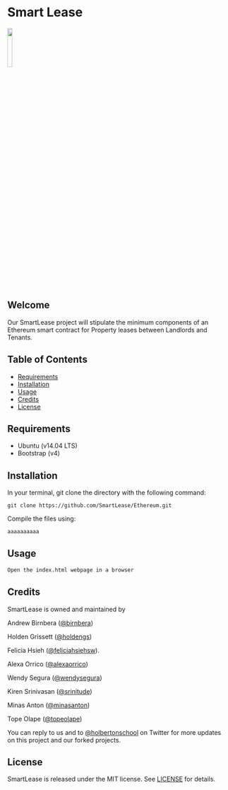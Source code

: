 # Smart Lease

<img src="https://github.com/yyyy.png" style="height:15%;width:15%" />

## Welcome
Our SmartLease project will stipulate the minimum components of an Ethereum smart contract for Property leases between Landlords and Tenants.

## Table of Contents
* [Requirements](#requirements)
* [Installation](#installation)
* [Usage](#usage)
* [Credits](#credits)
* [License](#license)

## Requirements
* Ubuntu (v14.04 LTS)
* Bootstrap (v4)

## Installation
In your terminal, git clone the directory with the following command:
```
git clone https://github.com/SmartLease/Ethereum.git
```

Compile the files using:

```sh
aaaaaaaaaa
```

## Usage
```sh
Open the index.html webpage in a browser
```

## Credits
SmartLease is owned and maintained by

Andrew Birnbera ([@birnbera](https://twitter.com/birnbera))

Holden Grissett ([@holdengs](https://twitter.com/holdengs))

Felicia Hsieh ([@feliciahsiehsw](https://twitter.com/feliciahsiehsw)).

Alexa Orrico ([@alexaorrico](https://twitter.com/alexaorrico))

Wendy Segura ([@wendysegura](https://twitter.com/wendysegura))

Kiren Srinivasan ([@srinitude](https://twitter.com/srinitude))

Minas Anton ([@minasanton](https://twitter.com/minasanton))

Tope Olape ([@topeolape](https://twitter.com/topeolape))

You can reply to us and to [@holbertonschool](https://twitter.com/holbertonschool) on Twitter for more updates on this project and our forked projects.

## License
SmartLease is released under the MIT license. See [LICENSE](https://github.com/srinitude/monty/blob/master/LICENSE) for details.